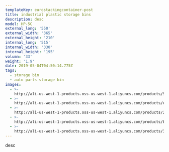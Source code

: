 ```yaml
---
templateKey: eurostackingcontainer-post
title: industrial plastic storage bins
description: desc
model: HP-5C
external_long: '550'
external_width: '365'
external_height: '210'
internal_long: '515'
internal_width: '330'
internal_height: '195'
volumn: '33'
weight: '1.9'
date: 2019-05-04T04:50:14.775Z
tags:
  - storage bin
  - auto parts storage bin
images:
  - >-
    http://ali-us-west-1-products.oss-us-west-1.aliyuncs.com/products/98a8240089a54a609e1dd1ab006c67d9.jpg
  - >-
    http://ali-us-west-1-products.oss-us-west-1.aliyuncs.com/products/e0e6dafa61d841ebb3a103b92503b243.jpg
  - >-
    http://ali-us-west-1-products.oss-us-west-1.aliyuncs.com/products/2f395dfc28df43ac8f99d987f65b67fa.jpg
  - >-
    http://ali-us-west-1-products.oss-us-west-1.aliyuncs.com/products/b30ca2ee52334e48a619faa8e4309bac.jpg
  - >-
    http://ali-us-west-1-products.oss-us-west-1.aliyuncs.com/products/395fd4d3b2754f45b8bec7da43aa99e1.jpg
---
```

desc
